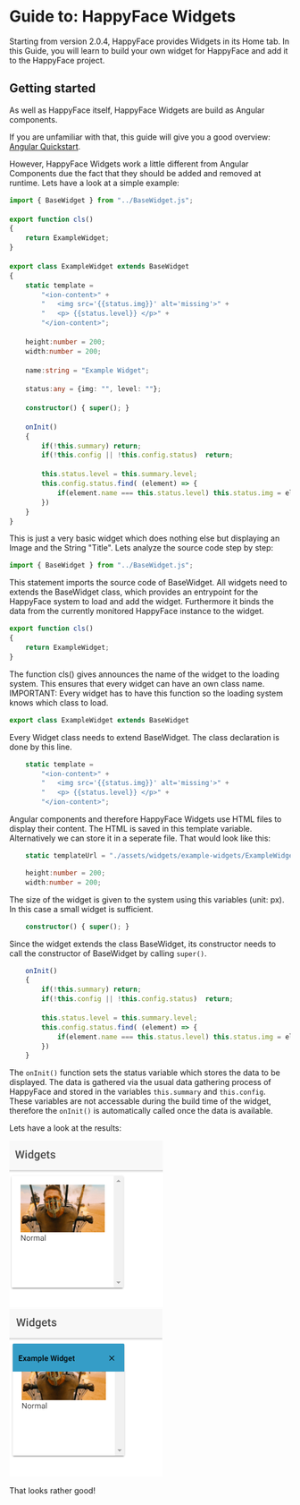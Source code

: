 # Guide to: HappyFace Widgets

Starting from version 2.0.4, HappyFace provides Widgets in its Home tab.
In this Guide, you will learn to build your own widget for HappyFace and add it to the HappyFace project.

## Getting started
As well as HappyFace itself, HappyFace Widgets are build as Angular components. 

If you are unfamiliar with that, this guide 
will give you a good overview: [Angular Quickstart](https://angular.io/guide/quickstart).

However, HappyFace Widgets work a little different from Angular Components due the fact that they should be added and removed at runtime.
Lets have a look at a simple example:

```typescript
import { BaseWidget } from "../BaseWidget.js";

export function cls()
{
    return ExampleWidget;
}

export class ExampleWidget extends BaseWidget
{
    static template =
        "<ion-content>" +
        "   <img src='{{status.img}}' alt='missing'>" +
        "   <p> {{status.level}} </p>" +
        "</ion-content>";
        
    height:number = 200;
    width:number = 200;
    
    name:string = "Example Widget";

    status:any = {img: "", level: ""};

    constructor() { super(); }

    onInit()
    {
        if(!this.summary) return;
        if(!this.config || !this.config.status)  return;

        this.status.level = this.summary.level;
        this.config.status.find( (element) => {
            if(element.name === this.status.level) this.status.img = element.file;
        })
    }
}
```

This is just a very basic widget which does nothing else but displaying an Image and the String "Title". Lets analyze the source code step by step:

```typescript
import { BaseWidget } from "../BaseWidget.js";
``` 
This statement imports the source code of BaseWidget. All widgets need to extends the BaseWidget class, which provides an entrypoint for the HappyFace system to load and add the widget. Furthermore it binds the data from the currently monitored HappyFace instance to the widget.

```typescript
export function cls()
{
    return ExampleWidget;
}
```
The function cls() gives announces the name of the widget to the loading system. This ensures that every widget can have an own class name. IMPORTANT: Every widget has to have this function so the loading system knows which class to load.

```typescript
export class ExampleWidget extends BaseWidget
```
Every Widget class needs to extend BaseWidget. The class declaration is done by this line.

```typescript
    static template =
        "<ion-content>" +
        "   <img src='{{status.img}}' alt='missing'>" +
        "   <p> {{status.level}} </p>" +
        "</ion-content>";
```
Angular components and therefore HappyFace Widgets use HTML files to display their content. The HTML is saved in this template variable. Alternatively we can store it in a seperate file. That would look like this:
```typescript
    static templateUrl = "./assets/widgets/example-widgets/ExampleWidget.html";
```


```typescript
    height:number = 200;
    width:number = 200;
```
The size of the widget is given to the system using this variables (unit: px). In this case a small widget is sufficient.

```typescript
    constructor() { super(); }
```
Since the widget extends the class BaseWidget, its constructor needs to call the constructor of BaseWidget by calling `super()`.

```typescript
    onInit()
    {
        if(!this.summary) return;
        if(!this.config || !this.config.status)  return;

        this.status.level = this.summary.level;
        this.config.status.find( (element) => {
            if(element.name === this.status.level) this.status.img = element.file;
        })
    }
```
The `onInit()` function sets the status variable which stores the data to be displayed. The data is gathered via the usual data gathering process of HappyFace and stored in the variables  `this.summary` and `this.config`. These variables are not accessable during the build time of the widget, therefore the `onInit()` is automatically called once the data is available.


Lets have a look at the results:

![No image](./Guide1.png) ![No image](./Guide2.png)

That looks rather good!
